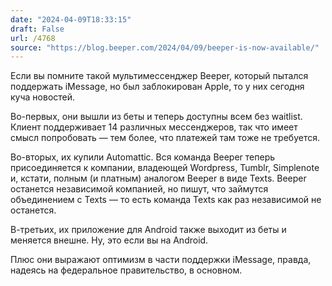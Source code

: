 ```yaml
---
date: "2024-04-09T18:33:15"
draft: False
url: /4768
source: "https://blog.beeper.com/2024/04/09/beeper-is-now-available/"
---
```


Если вы помните такой мультимессенджер Beeper, который пытался поддержать iMessage, но был заблокирован Apple, то у них сегодня куча новостей. 

Во-первых, они вышли из беты и теперь доступны всем без waitlist. Клиент поддерживает 14 различных мессенджеров, так что имеет смысл попробовать — тем более, что платежей там тоже не требуется. 

Во-вторых, их купили Automattic. Вся команда Beeper теперь присоединяется к компании, владеющей Wordpress, Tumblr, Simplenote и, кстати, полным (и платным) аналогом Beeper в виде Texts. Beeper останется независимой компанией, но пишут, что займутся объединением с Texts — то есть команда Texts как раз независимой не останется.

В-третьих, их приложение для Android также выходит из беты и меняется внешне. Ну, это если вы на Android.

Плюс они выражают оптимизм в части поддержки iMessage, правда, надеясь на федеральное правительство, в основном.
